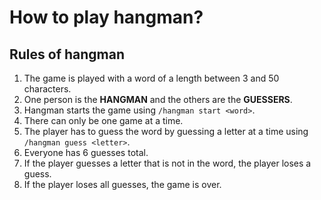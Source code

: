# How to play hangman?

## Rules of hangman

  1. The game is played with a word of a length between 3 and 50 characters.
  2. One person is the **HANGMAN** and the others are the **GUESSERS**.
  3. Hangman starts the game using `/hangman start <word>`.
  4. There can only be one game at a time.
  5. The player has to guess the word by guessing a letter at a time using `/hangman guess <letter>`.
  6. Everyone has 6 guesses total.
  7. If the player guesses a letter that is not in the word, the player loses a guess.
  8. If the player loses all guesses, the game is over.